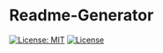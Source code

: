 # Readme-Generator

[![License: MIT](https://img.shields.io/badge/License-MIT-yellow.svg)](https://opensource.org/licenses/MIT)
[![License](https://img.shields.io/badge/License-EPL%202.0-red.svg)](https://opensource.org/licenses/EPL-2.0)
